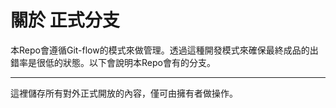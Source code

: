 # 關於 正式分支
本Repo會遵循Git-flow的模式來做管理。透過這種開發模式來確保最終成品的出錯率是很低的狀態。以下會說明本Repo會有的分支。  
***
這裡儲存所有對外正式開放的內容，僅可由擁有者做操作。
